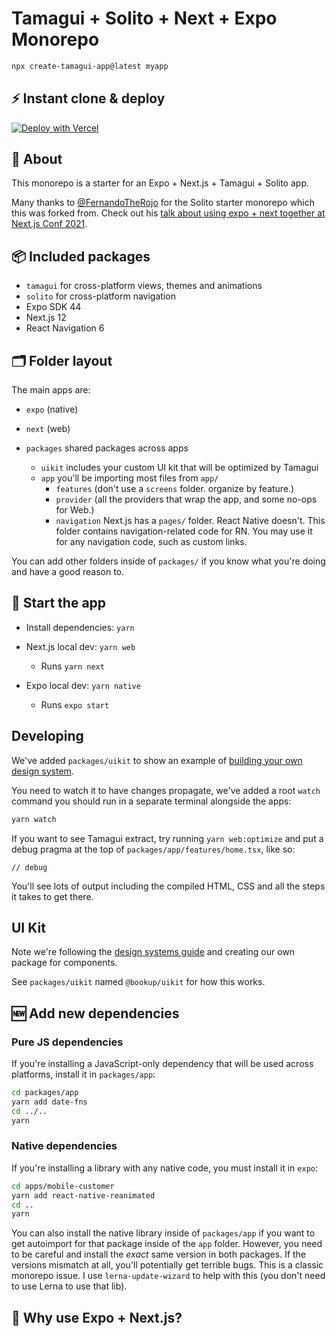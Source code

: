 # Tamagui + Solito + Next + Expo Monorepo

```sh
npx create-tamagui-app@latest myapp
```

## ⚡️ Instant clone & deploy

[![Deploy with Vercel](https://vercel.com/button)](https://vercel.com/new/clone?repository-url=https%3A%2F%2Fgithub.com%2Ftamagui%2Fstarters&env=ENABLE_ROOT_PATH_BUILD_CACHE&root-directory=apps/next&envDescription=Set%20this%20environment%20variable%20to%201%20for%20Turborepo%20to%20cache%20your%20node_modules.&envLink=https%3A%2F%2Ftwitter.com%2Fjaredpalmer%2Fstatus%2F1488954563533189124&project-name=tamagui-app&repo-name=tamagui-app&demo-title=Tamagui%20App%20%E2%9A%A1%EF%B8%8F&demo-description=Tamagui%20React%20Native%20%2B%20Next.js%20starter&demo-url=https%3A%2F%2Ftamagui.dev%2Fstarter&demo-image=https%3A%2F%2Ftamagui.dev%2Fimg%2Fog.png)

## 🔦 About

This monorepo is a starter for an Expo + Next.js + Tamagui + Solito app.

Many thanks to  [@FernandoTheRojo](https://twitter.com/fernandotherojo) for the Solito starter monorepo which this was forked from. Check out his [talk about using expo + next together at Next.js Conf 2021](https://www.youtube.com/watch?v=0lnbdRweJtA).

## 📦 Included packages

- `tamagui` for cross-platform views, themes and animations
- `solito` for cross-platform navigation
- Expo SDK 44
- Next.js 12
- React Navigation 6

## 🗂 Folder layout

The main apps are:

- `expo` (native)
- `next` (web)

- `packages` shared packages across apps
  - `uikit` includes your custom UI kit that will be optimized by Tamagui
  - `app` you'll be importing most files from `app/`
    - `features` (don't use a `screens` folder. organize by feature.)
    - `provider` (all the providers that wrap the app, and some no-ops for Web.)
    - `navigation` Next.js has a `pages/` folder. React Native doesn't. This folder contains navigation-related code for RN. You may use it for any navigation code, such as custom links.

You can add other folders inside of `packages/` if you know what you're doing and have a good reason to.

## 🏁 Start the app

- Install dependencies: `yarn`

- Next.js local dev: `yarn web`
  - Runs `yarn next`
- Expo local dev: `yarn native`
  - Runs `expo start`

## Developing

We've added `packages/uikit` to show an example of [building your own design system](https://tamagui.dev/docs/guides/design-systems).

You need to watch it to have changes propagate, we've added a root `watch` command you should run in a separate terminal alongside the apps:

```bash
yarn watch
```

If you want to see Tamagui extract, try running `yarn web:optimize` and put a debug pragma at the top of `packages/app/features/home.tsx`, like so:

```tsx
// debug
```

You'll see lots of output including the compiled HTML, CSS and all the steps it takes to get there.

## UI Kit

Note we're following the [design systems guide](https://tamagui.dev/docs/guides/design-systems) and creating our own package for components.

See `packages/uikit` named `@bookup/uikit` for how this works.

## 🆕 Add new dependencies

### Pure JS dependencies

If you're installing a JavaScript-only dependency that will be used across platforms, install it in `packages/app`:

```sh
cd packages/app
yarn add date-fns
cd ../..
yarn
```

### Native dependencies

If you're installing a library with any native code, you must install it in `expo`:

```sh
cd apps/mobile-customer
yarn add react-native-reanimated
cd ..
yarn
```

You can also install the native library inside of `packages/app` if you want to get autoimport for that package inside of the `app` folder. However, you need to be careful and install the _exact_ same version in both packages. If the versions mismatch at all, you'll potentially get terrible bugs. This is a classic monorepo issue. I use `lerna-update-wizard` to help with this (you don't need to use Lerna to use that lib).

## 🧐 Why use Expo + Next.js?
